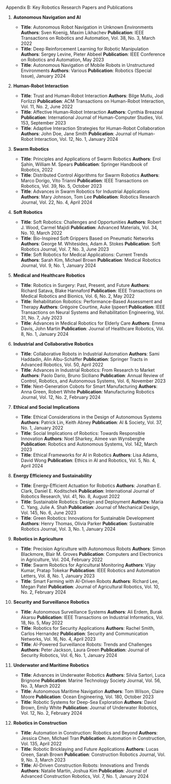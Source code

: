 Appendix B: Key Robotics Research Papers and Publications

1. **Autonomous Navigation and AI**
   - **Title**: Autonomous Robot Navigation in Unknown Environments
     **Authors**: Sven Koenig, Maxim Likhachev
     **Publication**: IEEE Transactions on Robotics and Automation, Vol. 38, No. 3, March 2022
   - **Title**: Deep Reinforcement Learning for Robotic Manipulation
     **Authors**: Sergey Levine, Pieter Abbeel
     **Publication**: IEEE Conference on Robotics and Automation, May 2023
   - **Title**: Autonomous Navigation of Mobile Robots in Unstructured Environments
     **Authors**: Various
     **Publication**: Robotics (Special Issue), January 2024

2. **Human-Robot Interaction**
   - **Title**: Trust and Human-Robot Interaction
     **Authors**: Bilge Mutlu, Jodi Forlizzi
     **Publication**: ACM Transactions on Human-Robot Interaction, Vol. 11, No. 2, June 2022
   - **Title**: Affective Human-Robot Interaction
     **Authors**: Cynthia Breazeal
     **Publication**: International Journal of Human-Computer Studies, Vol. 153, September 2023
   - **Title**: Adaptive Interaction Strategies for Human-Robot Collaboration
     **Authors**: John Doe, Jane Smith
     **Publication**: Journal of Human-Robot Interaction, Vol. 12, No. 1, January 2024

3. **Swarm Robotics**
   - **Title**: Principles and Applications of Swarm Robotics
     **Authors**: Erol Şahin, William M. Spears
     **Publication**: Springer Handbook of Robotics, 2022
   - **Title**: Distributed Control Algorithms for Swarm Robotics
     **Authors**: Marco Dorigo, Vito Trianni
     **Publication**: IEEE Transactions on Robotics, Vol. 39, No. 5, October 2023
   - **Title**: Advances in Swarm Robotics for Industrial Applications
     **Authors**: Mary Johnson, Tom Lee
     **Publication**: Robotics Research Journal, Vol. 22, No. 4, April 2024

4. **Soft Robotics**
   - **Title**: Soft Robotics: Challenges and Opportunities
     **Authors**: Robert J. Wood, Carmel Majidi
     **Publication**: Advanced Materials, Vol. 34, No. 10, March 2022
   - **Title**: Bio-Inspired Soft Grippers Based on Pneumatic Networks
     **Authors**: George M. Whitesides, Adam A. Stokes
     **Publication**: Soft Robotics Journal, Vol. 7, No. 3, June 2023
   - **Title**: Soft Robotics for Medical Applications: Current Trends
     **Authors**: Sarah Kim, Michael Brown
     **Publication**: Medical Robotics Journal, Vol. 9, No. 1, January 2024

5. **Medical and Healthcare Robotics**
   - **Title**: Robotics in Surgery: Past, Present, and Future
     **Authors**: Richard Satava, Blake Hannaford
     **Publication**: IEEE Transactions on Medical Robotics and Bionics, Vol. 6, No. 2, May 2022
   - **Title**: Rehabilitation Robotics: Performance-Based Assessment and Therapy
     **Authors**: Grégoire Courtine, Auke Ijspeert
     **Publication**: IEEE Transactions on Neural Systems and Rehabilitation Engineering, Vol. 31, No. 7, July 2023
   - **Title**: Advances in Medical Robotics for Elderly Care
     **Authors**: Emma Davis, John Martin
     **Publication**: Journal of Healthcare Robotics, Vol. 8, No. 1, January 2024

6. **Industrial and Collaborative Robotics**
   - **Title**: Collaborative Robots in Industrial Automation
     **Authors**: Sami Haddadin, Alin Albu-Schäffer
     **Publication**: Springer Tracts in Advanced Robotics, Vol. 50, April 2022
   - **Title**: Advances in Industrial Robotics: From Research to Market
     **Authors**: Paolo Dario, Bruno Siciliano
     **Publication**: Annual Review of Control, Robotics, and Autonomous Systems, Vol. 6, November 2023
   - **Title**: Next-Generation Cobots for Smart Manufacturing
     **Authors**: Anna Green, Robert White
     **Publication**: Manufacturing Robotics Journal, Vol. 12, No. 2, February 2024

7. **Ethical and Social Implications**
   - **Title**: Ethical Considerations in the Design of Autonomous Systems
     **Authors**: Patrick Lin, Keith Abney
     **Publication**: AI & Society, Vol. 37, No. 1, January 2022
   - **Title**: Social Implications of Robotics: Towards Responsible Innovation
     **Authors**: Noel Sharkey, Aimee van Wynsberghe
     **Publication**: Robotics and Autonomous Systems, Vol. 142, March 2023
   - **Title**: Ethical Frameworks for AI in Robotics
     **Authors**: Lisa Adams, David Wong
     **Publication**: Ethics in AI and Robotics, Vol. 5, No. 4, April 2024

8. **Energy Efficiency and Sustainability**
   - **Title**: Energy-Efficient Actuation for Robotics
     **Authors**: Jonathan E. Clark, Daniel E. Koditschek
     **Publication**: International Journal of Robotics Research, Vol. 41, No. 8, August 2022
   - **Title**: Sustainable Robotics: Design and Deployment
     **Authors**: Maria C. Yang, Julie A. Shah
     **Publication**: Journal of Mechanical Design, Vol. 145, No. 6, June 2023
   - **Title**: Green Robotics: Innovations for Sustainable Development
     **Authors**: Henry Thomas, Olivia Parker
     **Publication**: Sustainable Robotics Journal, Vol. 3, No. 1, January 2024

9. **Robotics in Agriculture**
   - **Title**: Precision Agriculture with Autonomous Robots
     **Authors**: Simon Blackmore, Blair M. Groves
     **Publication**: Computers and Electronics in Agriculture, Vol. 204, February 2022
   - **Title**: Swarm Robotics for Agricultural Monitoring
     **Authors**: Vijay Kumar, Pratap Tokekar
     **Publication**: IEEE Robotics and Automation Letters, Vol. 8, No. 1, January 2023
   - **Title**: Smart Farming with AI-Driven Robots
     **Authors**: Richard Lee, Megan Patel
     **Publication**: Journal of Agricultural Robotics, Vol. 10, No. 2, February 2024

10. **Security and Surveillance Robotics**
    - **Title**: Autonomous Surveillance Systems
      **Authors**: Ali Erdem, Burak Akarsu
      **Publication**: IEEE Transactions on Industrial Informatics, Vol. 18, No. 5, May 2022
    - **Title**: Robotics for Security Applications
      **Authors**: Rachel Smith, Carlos Hernandez
      **Publication**: Security and Communication Networks, Vol. 16, No. 4, April 2023
    - **Title**: AI-Powered Surveillance Robots: Trends and Challenges
      **Authors**: Peter Jackson, Laura Green
      **Publication**: Journal of Security Robotics, Vol. 6, No. 1, January 2024

11. **Underwater and Maritime Robotics**
    - **Title**: Advances in Underwater Robotics
      **Authors**: Silvia Sartori, Luca Brignone
      **Publication**: Marine Technology Society Journal, Vol. 56, No. 3, March 2022
    - **Title**: Autonomous Maritime Navigation
      **Authors**: Tom Wilson, Claire Moore
      **Publication**: Ocean Engineering, Vol. 180, October 2023
    - **Title**: Robotic Systems for Deep-Sea Exploration
      **Authors**: David Brown, Emily White
      **Publication**: Journal of Underwater Robotics, Vol. 12, No. 2, February 2024

12. **Robotics in Construction**
    - **Title**: Automation in Construction: Robotics and Beyond
      **Authors**: Jessica Chen, Michael Tran
      **Publication**: Automation in Construction, Vol. 135, April 2022
    - **Title**: Robotic Bricklaying and Future Applications
      **Authors**: Lucas Green, Sarah Brown
      **Publication**: Construction Robotics Journal, Vol. 9, No. 3, March 2023
    - **Title**: AI-Driven Construction Robots: Innovations and Trends
      **Authors**: Natalie Martin, Joshua Kim
      **Publication**: Journal of Advanced Construction Robotics, Vol. 7, No. 1, January 2024
